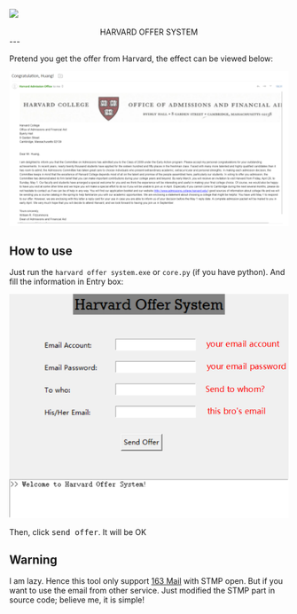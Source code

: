 ![](logo.ico)

<center>HARVARD OFFER SYSTEM</center>
---

Pretend you get the offer from Harvard, the effect can be viewed below:

![](demo1.png)

## How to use

Just run the `harvard offer system.exe` or `core.py` (if you have python). And fill the information in Entry box:

![](demo2.png)

Then, click <kbd>send offer</kbd>. It will be OK

## Warning

I am lazy. Hence this tool only support [163 Mail](https://mail.163.com/) with STMP open. But if you want to use the email from other service. Just modified the STMP part in source code; believe me, it is simple!

